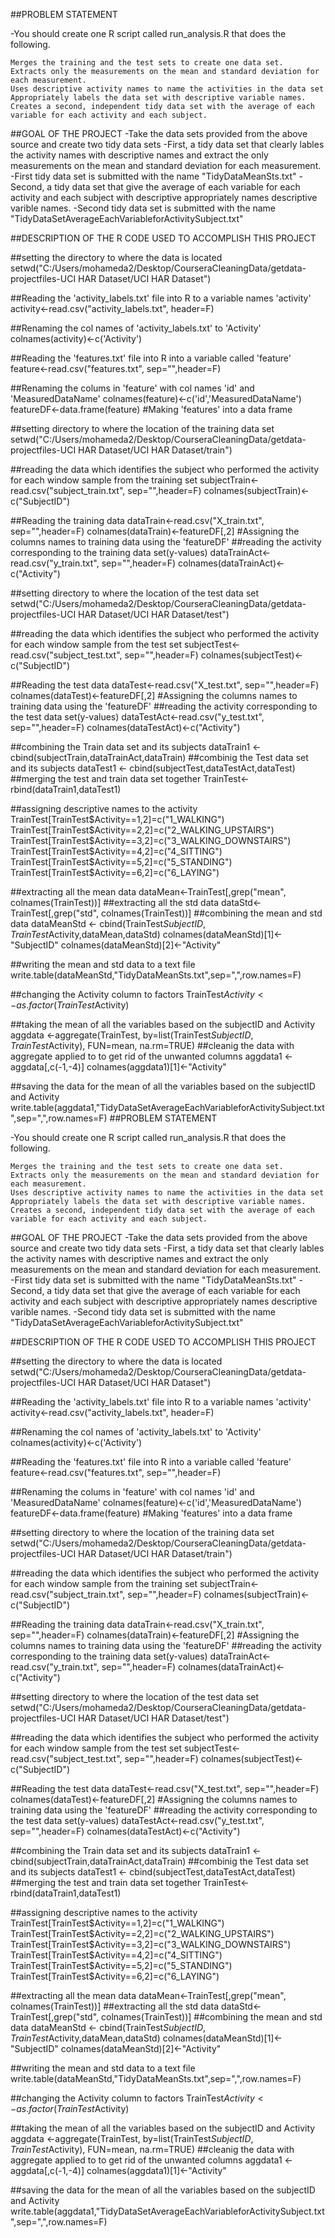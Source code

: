 ##PROBLEM STATEMENT

-You should create one R script called run_analysis.R that does the following. 

    Merges the training and the test sets to create one data set.
    Extracts only the measurements on the mean and standard deviation for each measurement. 
    Uses descriptive activity names to name the activities in the data set
    Appropriately labels the data set with descriptive variable names. 
    Creates a second, independent tidy data set with the average of each variable for each activity and each subject. 


##GOAL OF THE PROJECT
-Take the data sets provided from the above source and create two tidy data sets
-First, a tidy data set that clearly lables the activity names with descriptive names and extract the only measurements on the mean and standard deviation for each measurement.
-First tidy data set is submitted with the name "TidyDataMeanSts.txt"
-Second, a tidy data set that give the average of each variable for each activity and each subject with descriptive appropriately names descriptive varible names.
-Second tidy data set is submitted with the name "TidyDataSetAverageEachVariableforActivitySubject.txt"


##DESCRIPTION OF THE R CODE USED TO ACCOMPLISH THIS PROJECT

##setting the directory to where the data is located
setwd("C:/Users/mohameda2/Desktop/CourseraCleaningData/getdata-projectfiles-UCI HAR Dataset/UCI HAR Dataset")

##Reading the 'activity_labels.txt' file into R to a variable names 'activity'
activity<-read.csv("activity_labels.txt", header=F)

##Renaming the col names of 'activity_labels.txt' to 'Activity'
colnames(activity)<-c('Activity')

##Reading the 'features.txt' file into R into a variable called 'feature'
feature<-read.csv("features.txt", sep="",header=F)

##Renaming the colums in 'feature' with col names 'id' and 'MeasuredDataName'
colnames(feature)<-c('id','MeasuredDataName')
featureDF<-data.frame(feature) #Making 'features' into a data frame

##setting directory to where the location of the training data set
setwd("C:/Users/mohameda2/Desktop/CourseraCleaningData/getdata-projectfiles-UCI HAR Dataset/UCI HAR Dataset/train")

##reading the data which identifies the subject who performed the activity for each window sample from the training set
subjectTrain<-read.csv("subject_train.txt", sep="",header=F)
colnames(subjectTrain)<-c("SubjectID")

##Reading the training data
dataTrain<-read.csv("X_train.txt", sep="",header=F)
colnames(dataTrain)<-featureDF[,2] #Assigning the columns names to training data using the 'featureDF'
##reading the activity corresponding to the training data set(y-values)
dataTrainAct<-read.csv("y_train.txt", sep="",header=F)
colnames(dataTrainAct)<-c("Activity")

##setting directory to where the location of the test data set
setwd("C:/Users/mohameda2/Desktop/CourseraCleaningData/getdata-projectfiles-UCI HAR Dataset/UCI HAR Dataset/test")

##reading the data which identifies the subject who performed the activity for each window sample from the test set
subjectTest<-read.csv("subject_test.txt", sep="",header=F)
colnames(subjectTest)<-c("SubjectID")

##Reading the test data
dataTest<-read.csv("X_test.txt", sep="",header=F)
colnames(dataTest)<-featureDF[,2] #Assigning the columns names to training data using the 'featureDF'
##reading the activity corresponding to the test data set(y-values)
dataTestAct<-read.csv("y_test.txt", sep="",header=F)
colnames(dataTestAct)<-c("Activity")

##combining the Train data set and its subjects
dataTrain1 <- cbind(subjectTrain,dataTrainAct,dataTrain)
##combinig the Test data set and its subjects
dataTest1 <- cbind(subjectTest,dataTestAct,dataTest)
##merging the test and train data set together
TrainTest<-rbind(dataTrain1,dataTest1)

##assigning descriptive names to the activity
TrainTest[TrainTest$Activity==1,2]=c("1_WALKING")
TrainTest[TrainTest$Activity==2,2]=c("2_WALKING_UPSTAIRS")
TrainTest[TrainTest$Activity==3,2]=c("3_WALKING_DOWNSTAIRS")
TrainTest[TrainTest$Activity==4,2]=c("4_SITTING")
TrainTest[TrainTest$Activity==5,2]=c("5_STANDING")
TrainTest[TrainTest$Activity==6,2]=c("6_LAYING")

##extracting all the mean data
dataMean<-TrainTest[,grep("mean", colnames(TrainTest))]
##extracting all the std data
dataStd<-TrainTest[,grep("std", colnames(TrainTest))]
##combining the mean and std data
dataMeanStd <- cbind(TrainTest$SubjectID,TrainTest$Activity,dataMean,dataStd)
colnames(dataMeanStd)[1]<-"SubjectID"
colnames(dataMeanStd)[2]<-"Activity"

##writing the mean and std data to a text file
write.table(dataMeanStd,"TidyDataMeanSts.txt",sep=",",row.names=F) 

##changing the Activity column to factors
TrainTest$Activity<-as.factor(TrainTest$Activity)

##taking the mean of all the variables based on the subjectID and Activity
aggdata <-aggregate(TrainTest, by=list(TrainTest$SubjectID,TrainTest$Activity),
                    FUN=mean, na.rm=TRUE)
##cleanig the data with aggregate applied to to get rid of the unwanted columns
aggdata1 <-aggdata[,c(-1,-4)]
colnames(aggdata1)[1]<-"Activity"

##saving the data for the mean of all the variables based on the subjectID and Activity
write.table(aggdata1,"TidyDataSetAverageEachVariableforActivitySubject.txt",sep=",",row.names=F) 
##PROBLEM STATEMENT

-You should create one R script called run_analysis.R that does the following. 

    Merges the training and the test sets to create one data set.
    Extracts only the measurements on the mean and standard deviation for each measurement. 
    Uses descriptive activity names to name the activities in the data set
    Appropriately labels the data set with descriptive variable names. 
    Creates a second, independent tidy data set with the average of each variable for each activity and each subject. 


##GOAL OF THE PROJECT
-Take the data sets provided from the above source and create two tidy data sets
-First, a tidy data set that clearly lables the activity names with descriptive names and extract the only measurements on the mean and standard deviation for each measurement.
-First tidy data set is submitted with the name "TidyDataMeanSts.txt"
-Second, a tidy data set that give the average of each variable for each activity and each subject with descriptive appropriately names descriptive varible names.
-Second tidy data set is submitted with the name "TidyDataSetAverageEachVariableforActivitySubject.txt"


##DESCRIPTION OF THE R CODE USED TO ACCOMPLISH THIS PROJECT

##setting the directory to where the data is located
setwd("C:/Users/mohameda2/Desktop/CourseraCleaningData/getdata-projectfiles-UCI HAR Dataset/UCI HAR Dataset")

##Reading the 'activity_labels.txt' file into R to a variable names 'activity'
activity<-read.csv("activity_labels.txt", header=F)

##Renaming the col names of 'activity_labels.txt' to 'Activity'
colnames(activity)<-c('Activity')

##Reading the 'features.txt' file into R into a variable called 'feature'
feature<-read.csv("features.txt", sep="",header=F)

##Renaming the colums in 'feature' with col names 'id' and 'MeasuredDataName'
colnames(feature)<-c('id','MeasuredDataName')
featureDF<-data.frame(feature) #Making 'features' into a data frame

##setting directory to where the location of the training data set
setwd("C:/Users/mohameda2/Desktop/CourseraCleaningData/getdata-projectfiles-UCI HAR Dataset/UCI HAR Dataset/train")

##reading the data which identifies the subject who performed the activity for each window sample from the training set
subjectTrain<-read.csv("subject_train.txt", sep="",header=F)
colnames(subjectTrain)<-c("SubjectID")

##Reading the training data
dataTrain<-read.csv("X_train.txt", sep="",header=F)
colnames(dataTrain)<-featureDF[,2] #Assigning the columns names to training data using the 'featureDF'
##reading the activity corresponding to the training data set(y-values)
dataTrainAct<-read.csv("y_train.txt", sep="",header=F)
colnames(dataTrainAct)<-c("Activity")

##setting directory to where the location of the test data set
setwd("C:/Users/mohameda2/Desktop/CourseraCleaningData/getdata-projectfiles-UCI HAR Dataset/UCI HAR Dataset/test")

##reading the data which identifies the subject who performed the activity for each window sample from the test set
subjectTest<-read.csv("subject_test.txt", sep="",header=F)
colnames(subjectTest)<-c("SubjectID")

##Reading the test data
dataTest<-read.csv("X_test.txt", sep="",header=F)
colnames(dataTest)<-featureDF[,2] #Assigning the columns names to training data using the 'featureDF'
##reading the activity corresponding to the test data set(y-values)
dataTestAct<-read.csv("y_test.txt", sep="",header=F)
colnames(dataTestAct)<-c("Activity")

##combining the Train data set and its subjects
dataTrain1 <- cbind(subjectTrain,dataTrainAct,dataTrain)
##combinig the Test data set and its subjects
dataTest1 <- cbind(subjectTest,dataTestAct,dataTest)
##merging the test and train data set together
TrainTest<-rbind(dataTrain1,dataTest1)

##assigning descriptive names to the activity
TrainTest[TrainTest$Activity==1,2]=c("1_WALKING")
TrainTest[TrainTest$Activity==2,2]=c("2_WALKING_UPSTAIRS")
TrainTest[TrainTest$Activity==3,2]=c("3_WALKING_DOWNSTAIRS")
TrainTest[TrainTest$Activity==4,2]=c("4_SITTING")
TrainTest[TrainTest$Activity==5,2]=c("5_STANDING")
TrainTest[TrainTest$Activity==6,2]=c("6_LAYING")

##extracting all the mean data
dataMean<-TrainTest[,grep("mean", colnames(TrainTest))]
##extracting all the std data
dataStd<-TrainTest[,grep("std", colnames(TrainTest))]
##combining the mean and std data
dataMeanStd <- cbind(TrainTest$SubjectID,TrainTest$Activity,dataMean,dataStd)
colnames(dataMeanStd)[1]<-"SubjectID"
colnames(dataMeanStd)[2]<-"Activity"

##writing the mean and std data to a text file
write.table(dataMeanStd,"TidyDataMeanSts.txt",sep=",",row.names=F) 

##changing the Activity column to factors
TrainTest$Activity<-as.factor(TrainTest$Activity)

##taking the mean of all the variables based on the subjectID and Activity
aggdata <-aggregate(TrainTest, by=list(TrainTest$SubjectID,TrainTest$Activity),
                    FUN=mean, na.rm=TRUE)
##cleanig the data with aggregate applied to to get rid of the unwanted columns
aggdata1 <-aggdata[,c(-1,-4)]
colnames(aggdata1)[1]<-"Activity"

##saving the data for the mean of all the variables based on the subjectID and Activity
write.table(aggdata1,"TidyDataSetAverageEachVariableforActivitySubject.txt",sep=",",row.names=F) 
